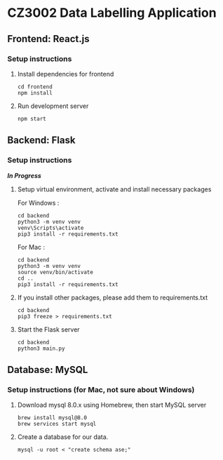 # CZ3002 Data Labelling Application

## Frontend: React.js

### Setup instructions

1. Install dependencies for frontend
   ```
   cd frontend
   npm install
   ```
2. Run development server
   ```
   npm start
   ```

## Backend: Flask

### Setup instructions

**_In Progress_**

1. Setup virtual environment, activate and install necessary packages

   For Windows :
    ```
    cd backend
    python3 -m venv venv
    venv\Scripts\activate
    pip3 install -r requirements.txt
    ```

   For Mac :
    ```
    cd backend
    python3 -m venv venv
    source venv/bin/activate
    cd ..
    pip3 install -r requirements.txt
    ```
2. If you install other packages, please add them to requirements.txt
    ```
    cd backend
    pip3 freeze > requirements.txt
    ```
3. Start the Flask server
    ```
    cd backend
    python3 main.py
    ```

## Database: MySQL

### Setup instructions (for Mac, not sure about Windows)
1. Download mysql 8.0.x using Homebrew, then start MySQL server
    ```
   brew install mysql@8.0
   brew services start mysql
   ```
2. Create a database for our data.
    ```
    mysql -u root < "create schema ase;"
    ```
